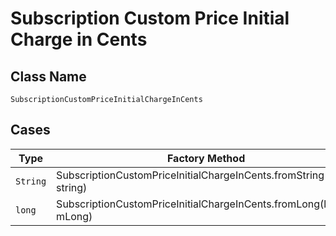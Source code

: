 
# Subscription Custom Price Initial Charge in Cents

## Class Name

`SubscriptionCustomPriceInitialChargeInCents`

## Cases

| Type | Factory Method |
|  --- | --- |
| `String` | SubscriptionCustomPriceInitialChargeInCents.fromString(String string) |
| `long` | SubscriptionCustomPriceInitialChargeInCents.fromLong(long mLong) |

